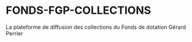 # FONDS-FGP-COLLECTIONS
La plateforme de diffusion des collections du Fonds de dotation Gérard Perrier
